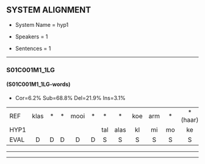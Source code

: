 
## SYSTEM ALIGNMENT

- System Name = hyp1

- Speakers = 1

- Sentences = 1

---

### S01C001M1_1LG

#### (S01C001M1_1LG-words)

- Cor=6.2%	Sub=68.8%	Del=21.9%	Ins=3.1%

|  |  |  |  |  |  |  |  |  |  |  |  |  |  |  |  |  |  |  |  |  |  |  |  |  |  |  |  |  |  |  |  |  |  |  |  |  |  |  |  |  |  |  |  |  |  |  |  |  |  |  |  |  |  |  |  |  |  |  |  |  |  |  |  |  |  |  |  |  |  |  |  |  |  |  |  |  |  |  |  |  |  |  |  |  |  |  |  |  |  |  |  |  |  |  |  |  |
|:--- |:---:|:---:|:---:|:---:|:---:|:---:|:---:|:---:|:---:|:---:|:---:|:---:|:---:|:---:|:---:|:---:|:---:|:---:|:---:|:---:|:---:|:---:|:---:|:---:|:---:|:---:|:---:|:---:|:---:|:---:|:---:|:---:|:---:|:---:|:---:|:---:|:---:|:---:|:---:|:---:|:---:|:---:|:---:|:---:|:---:|:---:|:---:|:---:|:---:|:---:|:---:|:---:|:---:|:---:|:---:|:---:|:---:|:---:|:---:|:---:|:---:|:---:|:---:|:---:|:---:|:---:|:---:|:---:|:---:|:---:|:---:|:---:|:---:|:---:|:---:|:---:|:---:|:---:|:---:|:---:|:---:|:---:|:---:|:---:|:---:|:---:|:---:|:---:|:---:|:---:|:---:|:---:|:---:|:---:|:---:|:---:|
| REF | klas | * | * | mooi | * | * | * | koe | arm | * | *(haar) | groei | * | * | * | * | strand | * | * | * | * | * | bed*(ben) | eerst | * | * | voor |  | draai*(daar) | sjaal | *(zal) | *t | herfst | * | * | duur |  | straat*(schaar) | leeuw | * | *x | clown | * | * | hoek | krant*(kraan) | * | hout | vriend | *(friet) | gauw | * | chips | * | * | groen | * | feest |  | reis | * | jas | huis | paard | * | vijf | muts | muts | nieuw | * | kind | *t | * | bang | *x | *x | * | * | * | * | * | * | oog | * | zacht*(zat) | *(zat) | schoen | plas | * | neus | * | * | *(knop) | *(knop) | plank*(plak) | *(plak) |
| HYP1 |  |  |  |  |  | tal | alas | kl | mi | mo | ke | haar | haarm | haar | hoe | hori | ori | gloi | oi | ah | saram | bin | ar | rst | er | zit | voor | daar | val | tal | schel | uh | ur | feest | feest | duur | schaar | lem | u | nee | ko | ja | ola | kla | hoek |  | a | hout |  | vi | vrit | ka | ka | ships | ships | ho | hoe | feest | ge | gijs | jorf | hag | uh | had | brad | vijf |  |  |  |  |  |  |  |  |  |  |  |  |  |  | i | nik | ki | ane | og | at | zat | goern | paals | pals | nerkon | knop | knop | knop | pak | piak |
| EVAL | D | D | D | D | D | S | S | S | S | S | S | S | S | S | S | S | S | S | S | S | S | S | S | S | S | S |  | I | S | S | S | S | S | S | S |  | I | S | S | S | S | S | S | S |  | D | S |  | D | S | S | S | S | S | S | S | S |  | I | S | S | S | S | S | S |  | D | D | D | D | D | D | D | D | D | D | D | D | D | D | S | S | S | S | S | S | S | S | S | S | S | S | S | S | S | S |
---

---
